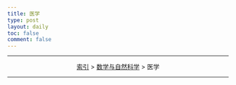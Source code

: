 ```yaml
---
title: 医学
type: post
layout: daily
toc: false
comment: false
---
```

---
<span><center>[索引](/gknows/index) > [数学与自然科学](/gknows/数学与自然科学) > 医学</center></span>

---
